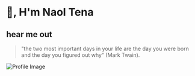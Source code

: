# 👋, H'm Naol Tena

## hear me out


> "the two most important days in your life are the day you were born and the day you figured out why" (Mark Twain).


![Profile Image](https://images.inc.com/uploaded_files/image/1920x1080/getty_512058550_227576.jpg)
